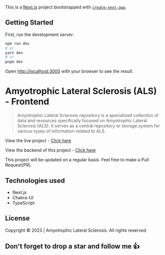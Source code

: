 This is a [Next.js](https://nextjs.org/) project bootstrapped with [`create-next-app`](https://github.com/vercel/next.js/tree/canary/packages/create-next-app).

## Getting Started

First, run the development server:

```bash
npm run dev
# or
yarn dev
# or
pnpm dev
```

Open [http://localhost:3000](http://localhost:3000) with your browser to see the result.
#

# Amyotrophic Lateral Sclerosis (ALS) - Frontend

> Amyotrophic Lateral Sclerosis repository is a specialized collection of data and resources specifically focused on Amyotrophic Lateral Sclerosis (ALS). It serves as a central repository or storage system for various types of information related to ALS.

View the live project - [Click here](https://als-druglike-compounds.vercel.app)

View the backend of this project - [Click here](https://github.com/Sproff/als-druglike-compounds-api)

This project will be updated on a regular basis. Feel free to make a Pull Request(PR).

## Technologies used

- Next.js
- Chakra-UI
- TypeScript

## License

Copyright © 2023 | Amyotrophic Lateral Sclerosis. All rights reserved

## Don't forget to drop a star and follow me 👍
